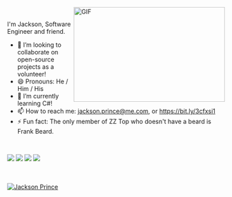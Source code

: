 <img align="right" alt="GIF" src="https://cdn.dribbble.com/users/966681/screenshots/2896143/working.gif" width="350" height="220" />

<br/>

I'm Jackson, Software Engineer and friend.
<br/>


- :rocket: I’m looking to collaborate on open-source projects as a volunteer!
- 😄 Pronouns: He / Him / His
- 🔭 I’m currently learning C#!
- 📫 How to reach me: jackson.prince@me.com, or https://bit.ly/3cfxsi1
- ⚡ Fun fact: The only member of ZZ Top who doesn't have a beard is Frank Beard.

<br/>

![](https://img.shields.io/badge/OS-Mac-informational?style=flat&logo=<LOGO_NAME>&logoColor=white&color=2bbc8a)
![](https://img.shields.io/badge/Editor-VSCode-informational?style=flat&logo=<LOGO_NAME>&logoColor=white&color=2bbc8a)
![](https://img.shields.io/badge/Code-NodeJs&&Python-informational?style=flat&logo=<LOGO_NAME>&logoColor=white&color=2bbc8a)
![](https://img.shields.io/badge/Interest-UI/UX-informational?style=flat&logo=<LOGO_NAME>&logoColor=white&color=2bbc8a)

<br/>

<br/>
<a href="https://github.com/jxnprince">
<img align="center" src="https://github-readme-stats.vercel.app/api?username=jxnprince&show_icons=true&theme=gotham&include_all_commits=true&count_private=true" alt="Jackson Prince" />
</a>
